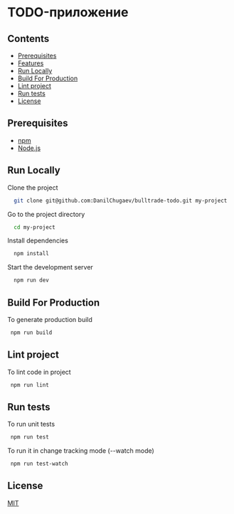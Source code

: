 # TODO-приложение

## Contents
  - [Prerequisites](#prerequisites)
  - [Features](#features)
  - [Run Locally](#run-locally)
  - [Build For Production](#build-for-production)
  - [Lint project](#lint-project)
  - [Run tests](#run-tests)
  - [License](#license)

  ## Prerequisites

- [npm](http://npmjs.com)
- [Node.js](https://nodejs.org/en/download/)

## Run Locally

Clone the project

```bash
  git clone git@github.com:DanilChugaev/bulltrade-todo.git my-project
```

Go to the project directory

```bash
  cd my-project
```

Install dependencies

```bash
  npm install
```

Start the development server

```bash
  npm run dev
```

## Build For Production

To generate production build

```bash
 npm run build
```

## Lint project

To lint code in project

```bash
 npm run lint
```

## Run tests

To run unit tests

```bash
 npm run test
```

To run it in change tracking mode (--watch mode)

```bash
 npm run test-watch
```

## License

[MIT](https://choosealicense.com/licenses/mit/)